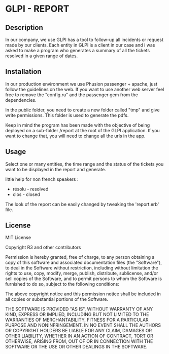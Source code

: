 # GLPI - REPORT

## Description
In our company, we use GLPI has a tool to follow-up all incidents or request made by our clients. Each entity in GLPI
is a client in our case and i was asked to make a program who generates a summary of all the tickets resolved in a 
given range of dates.

## Installation

In our production environment we use Phusion passenger + apache, just follow the guidelines on the web. If you
want to use another web server feel free to remove the "config.ru" and the passenger gem from the dependencies.

In the public folder, you need to create a new folder called "tmp" and give write permissions. This folder is used
to generate the pdfs.

Keep in mind the program has been made with the objective of being deployed on a sub-folder /report at the root of the
 GLPI application. If you want to change that, you will need to change all the urls in the app.

## Usage

Select one or many entities, the time range and the status of the tickets you want to be displayed in the report and 
generate.

little help for non french speakers :
* résolu - resolved
* clos - closed

The look of the report can be easily changed by tweaking the 'report.erb' file.

## License

MIT License

Copyright R3 and other contributors

Permission is hereby granted, free of charge, to any person obtaining a copy
of this software and associated documentation files (the "Software"), to deal
in the Software without restriction, including without limitation the rights
to use, copy, modify, merge, publish, distribute, sublicense, and/or sell
copies of the Software, and to permit persons to whom the Software is
furnished to do so, subject to the following conditions:

The above copyright notice and this permission notice shall be included in all
copies or substantial portions of the Software.

THE SOFTWARE IS PROVIDED "AS IS", WITHOUT WARRANTY OF ANY KIND, EXPRESS OR
IMPLIED, INCLUDING BUT NOT LIMITED TO THE WARRANTIES OF MERCHANTABILITY,
FITNESS FOR A PARTICULAR PURPOSE AND NONINFRINGEMENT. IN NO EVENT SHALL THE
AUTHORS OR COPYRIGHT HOLDERS BE LIABLE FOR ANY CLAIM, DAMAGES OR OTHER
LIABILITY, WHETHER IN AN ACTION OF CONTRACT, TORT OR OTHERWISE, ARISING FROM,
OUT OF OR IN CONNECTION WITH THE SOFTWARE OR THE USE OR OTHER DEALINGS IN THE
SOFTWARE.
